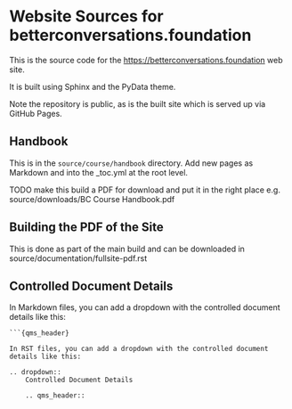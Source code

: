# Website Sources for betterconversations.foundation 

This is the source code for the https://betterconversations.foundation web site. 

It is built using Sphinx and the PyData theme.

Note the repository is public, as is the built site which is served up via GitHub Pages. 

## Handbook

This is in the `source/course/handbook` directory. Add new pages as Markdown and into the _toc.yml at the root level. 

TODO make this build a PDF for download and put it in the right place e.g. source/downloads/BC Course Handbook.pdf

## Building the PDF of the Site

This is done as part of the main build and can be downloaded in source/documentation/fullsite-pdf.rst


## Controlled Document Details

In Markdown files, you can add a dropdown with the controlled document details like this:

```{dropdown} Controlled Document Details
```{qms_header}

In RST files, you can add a dropdown with the controlled document details like this:

.. dropdown::
    Controlled Document Details

    .. qms_header::
